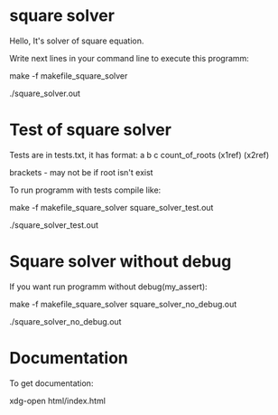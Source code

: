 # square solver
Hello, It's solver of square equation.


Write next lines in your command line to execute this programm:

make -f makefile_square_solver

./square_solver.out

# Test of square solver
Tests are in tests.txt, it has format: a b c count_of_roots (x1ref) (x2ref)

brackets - may not be if root isn't exist

To run programm with tests compile like:

make -f makefile_square_solver square_solver_test.out

./square_solver_test.out

# Square solver without debug
If you want run programm without debug(my_assert):

make -f makefile_square_solver square_solver_no_debug.out

./square_solver_no_debug.out

# Documentation 
To get documentation:

xdg-open html/index.html
